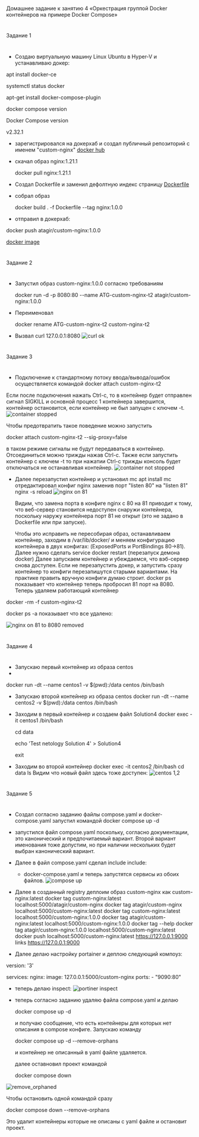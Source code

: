 #
Домашнее задание к занятию 4 «Оркестрация группой Docker контейнеров на примере Docker Compose»
#
Задание 1
#
* Создаю виртуальную машину Linux Ubuntu в Hyper-V и устанавливаю докер:
 
apt install docker-ce

systemctl status docker

apt-get install docker-compose-plugin

docker compose version

Docker Compose version

v2.32.1

* зарегистрировался на докерхаб и создал публичный репозиторий с именем "custom-nginx"
[docker hub](https://hub.docker.com/repository/docker/atagir/custom-nginx/general)
* скачал образ nginx:1.21.1
  
  docker pull nginx:1.21.1

* Создал Dockerfile и заменил дефолтную индекс страницу 
[Dockerfile](https://github.com/A-Tagir/netology/blob/main/Dockerfile)
* собрал образ
  
  docker build . -f Dockerfile --tag nginx:1.0.0

* отправил в докерхаб:
  
docker push atagir/custom-nginx:1.0.0

[docker image](https://hub.docker.com/repository/docker/atagir/custom-nginx/general)
#
Задание 2
#
* Запустил образ custom-nginx:1.0.0 согласно требованиям
  
  docker run -d -p 8080:80 --name ATG-custom-nginx-t2 atagir/custom-nginx:1.0.0  

* Переименовал
  
  docker rename ATG-custom-nginx-t2 custom-nginx-t2
  
* Вызвал curl 127.0.0.1:8080
![curl ok](https://github.com/A-Tagir/netology/blob/main/Homework4_custom-nginx.jpg)
#
Задание 3
#
* Подключение к стандартному потоку ввода/вывода/ошибок осуществляется командой
docker attach custom-nginx-t2

Если после подключения нажать Ctrl-c, то в контейнер будет отправлен сигнал SIGKILL
и основной процесс 1 контейнера завершится, контейнер остановится, если контейнер
не был запущен с ключем -t.
![container stopped](https://github.com/A-Tagir/netology/blob/main/Homework4_custom-nginx_attach_stop.jpg)

Чтобы предотвратить такое поведение можно запустить

docker attach custom-nginx-t2 --sig-proxy=false

в таком режиме сигналы не будут передаваться в контейнер.
Отсоединиться можно трижды нажав Ctrl-c.
Также если запустить контейнер с ключем -t то при нажатии Ctrl-c трижды консоль будет
отключаться не останавливая контейнер.
![container not stopped](https://github.com/A-Tagir/netology/blob/main/Homework4_custom-nginx_attach_not_stopped.jpg)

* Далее перезапустил контейнер и установил mc
  apt install mc
  отредактировал конфиг nginx заменив порт "listen 80" на "listen 81"
  nginx -s reload
![nginx on 81](https://github.com/A-Tagir/netology/blob/main/Homework4_custom-nginx_1.jpg)

  Видим, что замена порта в конфиге nginx с 80 на 81 приводит к тому, что веб-сервер становится
  недоступен снаружи контейнера, поскольку наружу контейнера порт 81 не открыт
  (это не задано в Dockerfile или при запуске).

  Чтобы это исправить не пересобирая образ, останавливаем контейнер,
заходим в /var/lib/docker/ и меняем конфигурацию контейнера в двух конфигах:
(ExposedPorts и PortBindings 80->81).
Далее нужно сделать service docker restart (перезапуск демона docker)
Далее запускаем контейнер и убеждаемся, что вэб-сервер снова доступен. Если не перезапустить 
докер, и запустить сразу контейнер то конфиги перезапишутся старыми вариантами.
На практике править вручную конфиги думаю строит.
docker ps показывает что контейнер теперь пробросил 81 порт на 8080.
Теперь удаляем работающий контейнер

docker -rm -f custom-nginx-t2

docker ps -a показывает что все удалено:

![nginx on 81 to 8080 removed](https://github.com/A-Tagir/netology/blob/main/Homework4_custom-nginx_2.jpg)
#
Задание 4
#
* Запускаю первый контейнер из образа centos
* 
docker run -dt --name centos1 -v $(pwd):/data centos /bin/bash

* Запускаю второй контейнер из образа centos
  docker run -dt --name centos2 -v $(pwd):/data centos /bin/bash
* Заходим в первый контейнер и создаем файл Solution4
  docker exec -it centos1 /bin/bash
  
  cd data

  echo 'Test netology Solution 4' > Solution4

  exit

* Заходим во второй контейнер
  docker exec -it centos2 /bin/bash
  cd data
  ls
Видим что новый файл здесь тоже доступен:
![centos 1,2](https://github.com/A-Tagir/netology/blob/main/Homework4_CENTOS_volume.jpg)

#
Задание 5
#
* Создал согласно заданию файлы compose.yaml и docker-compose.yaml
  запустил командой
  docker compose up -d
* запустился файл compose.yaml поскольку, согласно документации,
это канонический и предпочитаемый вариант. Второй вариант именования тоже допустим,
но при наличии нескольких будет выбран канонический вариант.
* Далее в файл compose.yaml сделал include
  include:
    - docker-compose.yaml
и теперь запустятся сервисы из обоих файлов.
![compose up](https://github.com/A-Tagir/netology/blob/main/Homework4_Compose_1.jpg)

* Далее в созданный registry деплоим образ custom-nginx как custom-nginx:latest
  docker tag custom-nginx:latest localhost:5000/atagir/custom-nginx
docker tag atagir/custom-nginx localhost:5000/custom-nginx:latest
docker tag custom-nginx:latest localhost:5000/custom-nginx:1.0.0
docker tag atagir/custom-nginx:latest localhost:5000/custom-nginx:1.0.0
docker tag --help
docker tag atagir/custom-nginx:1.0.0 localhost:5000/custom-nginx:latest
docker push localhost:5000/custom-nginx:latest
https://127.0.0.1:9000
links https://127.0.0.1:9000
* Далее делаю настройку portainer и деплою следующий компоуз:

version: '3'

services:
  nginx:
    image: 127.0.0.1:5000/custom-nginx
    ports:
      - "9090:80"
* теперь делаю inspect:
![portiner inspect](https://github.com/A-Tagir/netology/blob/main/Homework4_Portainer6.jpg)

* теперь согласно заданию удаляю файла compose.yaml и делаю
  
  docker compose up -d
  
  и получаю сообщение, что есть контейнеры для которых нет описания в compose конфиге.
  Запускаю команду 
  
  docker compose up -d --remove-orphans
  
  и контейнер не описанный в yaml файле удаляется.
  
  далее оставновил проект командой 
  
  docker compose down

![remove_orphaned](https://github.com/A-Tagir/netology/blob/main/Homework4_Compose7.jpg)

Чтобы остановить одной командой сразу

 docker compose down --remove-orphans

Это удалит контейнеры которые не описаны с yaml файле и остановит проект.


